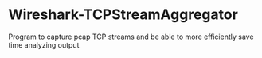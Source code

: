 # Wireshark-TCPStreamAggregator
Program to capture pcap TCP streams and be able to more efficiently save time analyzing output
